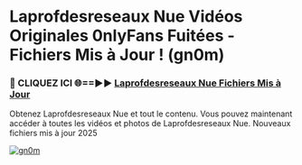 # Laprofdesreseaux Nue Vidéos Originales 0nlyFans Fuitées - Fichiers Mis à Jour ! (gn0m)

<h3>🔴 CLIQUEZ ICI 🌐==►► <a href="https://tinyurl.com/2pmr4ezf" rel="nofollow">Laprofdesreseaux Nue Fichiers Mis à Jour</a></h3>

Obtenez Laprofdesreseaux Nue et tout le contenu. Vous pouvez maintenant accéder à toutes les vidéos et photos de Laprofdesreseaux Nue. Nouveaux fichiers mis à jour 2025

[![gn0m](https://i.imgur.com/6SNvagu.gif)](https://tinyurl.com/2pmr4ezf)
